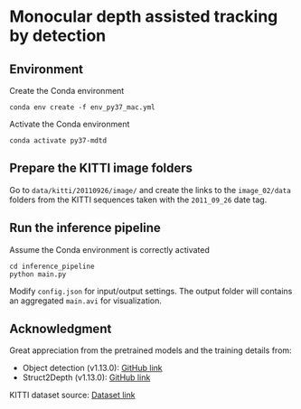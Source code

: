 # Monocular depth assisted tracking by detection

## Environment

Create the Conda environment
```
conda env create -f env_py37_mac.yml
```

Activate the Conda environment
```
conda activate py37-mdtd
```

## Prepare the KITTI image folders

Go to `data/kitti/20110926/image/` and create the links to the `image_02/data`
folders from the KITTI sequences taken with the `2011_09_26` date tag.

## Run the inference pipeline

Assume the Conda environment is correctly activated
```
cd inference_pipeline
python main.py
```
Modify `config.json` for input/output settings.
The output folder will contains an aggregated `main.avi` for visualization.

## Acknowledgment 

Great appreciation from the pretrained models and the training details from:
- Object detection (v1.13.0): [GitHub link](https://github.com/tensorflow/models/tree/v1.13.0/research/object_detection)
- Struct2Depth (v1.13.0): [GitHub link](https://github.com/tensorflow/models/tree/v1.13.0/research/struct2depth)

KITTI dataset source: [Dataset link](http://www.cvlibs.net/datasets/kitti/raw_data.php)
